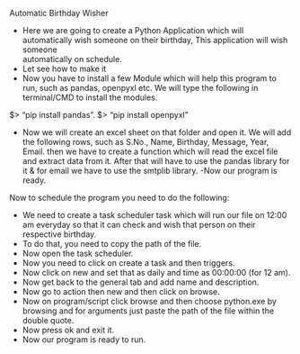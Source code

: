 Automatic Birthday Wisher

- Here we are going to create a Python Application which will automatically wish someone on their birthday, This application will wish someone     
  automatically on schedule.
- Let see how to make it
- Now you have to install a few Module which will help this program to run,
  such as pandas, openpyxl etc. We will type the following in terminal/CMD to install the modules.

$> “pip install pandas”.
$> “pip install openpyxl”

- Now we will create an excel sheet on that folder and open it. We will add the following rows, such as S.No., Name, Birthday, Message, Year, Email. then we have to create a function which will read the excel file and extract data from it. After that will have to use the pandas library for it & for email we have to use the smtplib library.
-Now our program is ready.

Now to schedule the program you need to do the following:
- We need to create a task scheduler task which will run our file on 12:00 am everyday so that it can check and wish that person on their respective birthday.
- To do that, you need to copy the path of the file.
- Now open the task scheduler.
- Now you need to click on  create a task and then triggers.
- Now click on new and set that as daily and time as 00:00:00 (for 12 am).
- Now get back to the general tab and add name and description.
- Now go to action then new and then click on browse.
- Now on program/script click browse and then choose python.exe by browsing and for arguments just paste the path of the file within the double quote.
- Now press ok and exit it.
- Now our program is ready to run.
